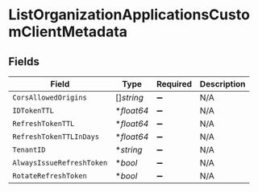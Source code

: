 # ListOrganizationApplicationsCustomClientMetadata


## Fields

| Field                     | Type                      | Required                  | Description               |
| ------------------------- | ------------------------- | ------------------------- | ------------------------- |
| `CorsAllowedOrigins`      | []*string*                | :heavy_minus_sign:        | N/A                       |
| `IDTokenTTL`              | **float64*                | :heavy_minus_sign:        | N/A                       |
| `RefreshTokenTTL`         | **float64*                | :heavy_minus_sign:        | N/A                       |
| `RefreshTokenTTLInDays`   | **float64*                | :heavy_minus_sign:        | N/A                       |
| `TenantID`                | **string*                 | :heavy_minus_sign:        | N/A                       |
| `AlwaysIssueRefreshToken` | **bool*                   | :heavy_minus_sign:        | N/A                       |
| `RotateRefreshToken`      | **bool*                   | :heavy_minus_sign:        | N/A                       |